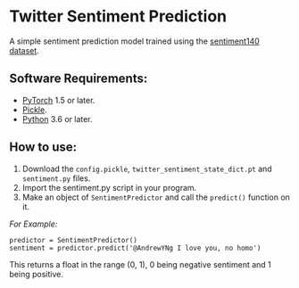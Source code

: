 # Twitter Sentiment Prediction
A simple sentiment prediction model trained using the [sentiment140 dataset](https://www.kaggle.com/kazanova/sentiment140).</br>

## Software Requirements:
+ [PyTorch](https://pytorch.org/) 1.5 or later.
+ [Pickle](https://docs.python.org/3.8/library/pickle.html).
+ [Python](https://www.python.org/) 3.6 or later.


## How to use:
1. Download the `config.pickle`, `twitter_sentiment_state_dict.pt` and `sentiment.py` files.
2. Import the sentiment.py script in your program.
3. Make an object of `SentimentPredictor` and call the `predict()` function on it.

*For Example:*
```
predictor = SentimentPredictor()
sentiment = predictor.predict('@AndrewYNg I love you, no homo')
```
This returns a float in the range (0, 1), 0 being negative sentiment and 1 being positive.
